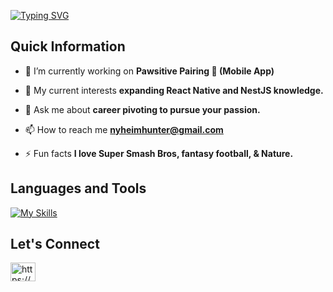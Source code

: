 [![Typing SVG](https://readme-typing-svg.demolab.com?font=Roboto&size=30&duration=5000&pause=1000&color=0837B1&center=true&random=false&width=466&height=80&lines=Hi%2C+I'm+Nyheim+Hunter+%F0%9F%91%8B%F0%9F%8F%BE;Full+Stack+Software+Engineer)](https://git.io/typing-svg)

<h2 align="left">Quick Information </h2>

- 🔭 I’m currently working on **Pawsitive Pairing 🐾 (Mobile App)**

- 🌱 My current interests **expanding React Native and NestJS knowledge.** 

- 💬 Ask me about **career pivoting to pursue your passion.**

- 📫 How to reach me **nyheimhunter@gmail.com**

- ⚡ Fun facts **I love Super Smash Bros, fantasy football, & Nature.**

<h2 align="left">Languages and Tools</h2>
<p align="left">
  
[![My Skills](https://skillicons.dev/icons?i=react,js,nextjs,ts,nestjs,go,rails,nodejs,postgres,mongodb,jest,figma,git,github,sentry,vscode,vercel&perline=9)](https://skillicons.dev)

</p>

<h2 align="left">Let's Connect</h2>

<p align="left">
<a href="https://www.linkedin.com/in/nyheimhunter/" target="blank"><img align="center" src="https://raw.githubusercontent.com/rahuldkjain/github-profile-readme-generator/master/src/images/icons/Social/linked-in-alt.svg" alt="https://www.linkedin.com/in/nyheimhunter/" height="30" width="40" /></a>
</p>
